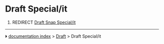 # Draft Special/it
1.  REDIRECT [Draft Snap Special/it](Draft_Snap_Special/it.md)



---
⏵ [documentation index](../README.md) > [Draft](Draft_Workbench.md) > Draft Special/it
